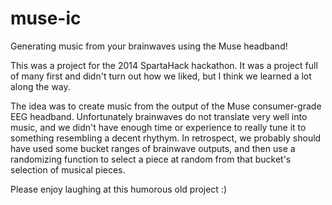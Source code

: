 # muse-ic
Generating music from your brainwaves using the Muse headband!

This was a project for the 2014 SpartaHack hackathon. It was a project full of many first and didn't turn out how we liked, but I think we learned a lot along the way.

The idea was to create music from the output of the Muse consumer-grade EEG headband. Unfortunately brainwaves do not translate very well into music, and we didn't have enough time or experience to really tune it to something resembling a decent rhythym. In retrospect, we probably should have used some bucket ranges of brainwave outputs, and then use a randomizing function to select a piece at random from that bucket's selection of musical pieces. 

Please enjoy laughing at this humorous old project :)
